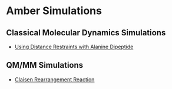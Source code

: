# Amber Simulations

## Classical Molecular Dynamics Simulations

* [Using Distance Restraints with Alanine Dipeptide](https://van-richard.github.io/CodingNotes/notebooks/simulation/distance.html)

## QM/MM Simulations

* [Claisen Rearrangement Reaction](https://van-richard.github.io/CodingNotes/notebooks/simulation/claisen.html)

